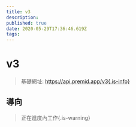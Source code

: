 ```yaml
---
title: v3
description:
published: true
date: 2020-05-29T17:36:46.619Z
tags:
---
```


# v3

> 基礎網址: https://api.premid.app/v3{.is-info}


## 導向
> 正在進度內工作{.is-warning}